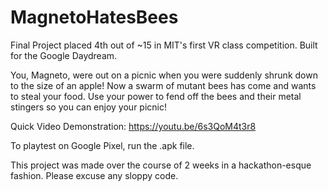 # MagnetoHatesBees

Final Project placed 4th out of ~15 in MIT's first VR class competition. Built for the Google Daydream. 

You, Magneto, were out on a picnic when you were suddenly shrunk down to the size of an apple! Now a swarm of mutant bees has come and wants to steal your food. Use your power to fend off the bees and their metal stingers so you can enjoy your picnic!  

Quick Video Demonstration: https://youtu.be/6s3QoM4t3r8

To playtest on Google Pixel, run the .apk file.

This project was made over the course of 2 weeks in a hackathon-esque fashion. Please excuse any sloppy code. 
